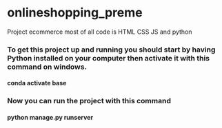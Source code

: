 # onlineshopping_preme
Project ecommerce 
most of all code is HTML CSS JS and python
<h3>To get this project up and running you should start by having Python installed on your computer then activate it with this command on windows.</h2>
<h4>conda activate base</h1>
<h3>Now you can run the project with this command</h3>
<h4>python manage.py runserver</h4>
 
